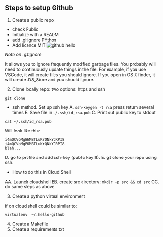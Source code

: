 ## Steps to setup Github

1.  Create a public repo:
  * check Public
  * Initialize with a READM
  * add .gitignore PYthon
  * Add licence MIT
![github hello](https://user-images.githubusercontent.com/58792/58992683-58739e00-87a0-11e9-9b77-2e13116c2d35.png)

*Note on .gitignore*

It allows you to ignore frequently modified garbage files.  You probably will need to continuously update things in the file.  For example, if you use VSCode, it will create files you should ignore.  If you open in OS X finder, it will create .DS_Store and you should ignore.

2.  Clone locally repo:  two options:  https and ssh

`git clone `

* ssh method.  Set up ssh key
A.  `ssh-keygen -t rsa` press return several times
B.  Save file in `~/.ssh/id_rsa.pub`
C.  Print out public key to stdout

```
cat ~/.ssh/id_rsa.pub
```

Will look like this:

```
i4mQCVoMgB6MBTLuKrQNkYCRPI8
i4mQCVoMgB6MBTLuKrQNkYCRPI8
blah...
```
D.  go to profile and add ssh-key (public key!!!).
E.  git clone your repo using ssh.

* How to do this in Cloud Shell

AA. Launch cloudshell
BB. create src directory: `mkdir -p src && cd src`
CC. do same steps as above



3.  Create a python virtual environment

if on cloud shell could be similar to:

```virtualenv  ~/.hello-github```

4.  Create a Makefile
5.  Create a requirements.txt

